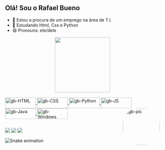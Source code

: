 ## Olá! Sou o Rafael Bueno

- 🔭 Estou a procura de um emprego na área de T.I.
- 🌱 Estudando Html, Css e Python
- 😄 Pronouns: ele/dele


<div align="center">
  <a href="https://github.com/gbRafael">
  <img height="180em" src="https://github-readme-stats.vercel.app/api?username=gbRafael&show_icons=true&theme=dark&include_all_commits=true&count_private=true"/>
</div>

  
  
 <div style="display: inline_block"><br>

  <img align="center" alt="gb-HTML" height="35" width="100" src="https://img.shields.io/badge/HTML5-E34F26?style=for-the-badge&logo=html5&logoColor=white">
  <img align="center" alt="gb-CSS" height="35" width="100" src="https://img.shields.io/badge/CSS-239120?&style=for-the-badge&logo=css3&logoColor=white">
  <img align="center" alt="gb-Python" height="35" width="100" src="https://img.shields.io/badge/Python-14354C?style=for-the-badge&logo=python&logoColor=white">
  <img align="center" alt="gb-JS" height="35" width="100" src="https://img.shields.io/badge/JavaScript-323330?style=for-the-badge&logo=javascript&logoColor=F7DF1E">
  <img align="center" alt="gb-Java" height="35" width="100" src="https://img.shields.io/badge/Java-ED8B00?style=for-the-badge&logo=java&logoColor=white">
  <img align="center" alt="gb-Windows" height="35" width="100" src="https://img.shields.io/badge/Windows-0078D6?style=for-the-badge&logo=windows&logoColor=white">
  <img align="right" alt="gb-pic" height="120" style="border-radius:50px;" src="https://cdn.discordapp.com/attachments/910961336832389140/943596996437086208/nyan-cat-1.gif">

</div>

## 
  
<div>
  <a href="https://www.instagram.com/rafa.gbueno/" target="_blank"><img src="https://img.shields.io/badge/-Instagram-%23E4405F?style=for-the-badge&logo=instagram&logoColor=white" target="_blank"></a>
  <a href="https://www.linkedin.com/in/rafael-de-goes-bueno-aba4a3199/" target="_blank"><img src="https://img.shields.io/badge/-LinkedIn-%230077B5?style=for-the-badge&logo=linkedin&logoColor=white" target="_blank"></a> 
  <a href = "mailto:rafaelbueno.rgb@gmail.com"><img src="https://img.shields.io/badge/Gmail-D14836?style=for-the-badge&logo=gmail&logoColor=white" target="_blank"></a>

  ![Snake animation](https://github.com/gbRafael/gbRafael/blob/output/github-contribution-grid-snake.svg)

</div>
